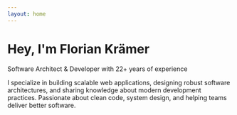 ```yaml
---
layout: home
---
```


<div class="hero-section">
  <h1 class="hero-title">Hey, I'm Florian Krämer</h1>
  <p class="hero-subtitle">Software Architect & Developer with 22+ years of experience</p>
  <p class="hero-description">
    I specialize in building scalable web applications, designing robust software architectures, 
    and sharing knowledge about modern development practices. Passionate about clean code, 
    system design, and helping teams deliver better software.
  </p>
</div>
